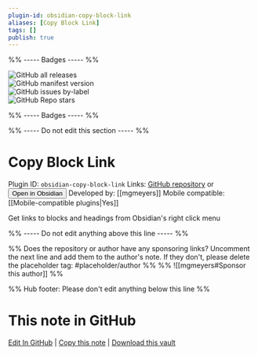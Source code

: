 ```yaml
---
plugin-id: obsidian-copy-block-link
aliases: [Copy Block Link]
tags: []
publish: true
---
```


%% ----- Badges ----- %%

![GitHub all releases](https://img.shields.io/github/downloads/mgmeyers/obsidian-copy-block-link/total?color=573E7A&logo=github&style=for-the-badge)  
![GitHub manifest version](https://img.shields.io/github/manifest-json/v/mgmeyers/obsidian-copy-block-link?color=573E7A&logo=github&style=for-the-badge)  
![GitHub issues by-label](https://img.shields.io/github/issues/mgmeyers/obsidian-copy-block-link/help%20wanted?color=573E7A&logo=github&style=for-the-badge)  
![GitHub Repo stars](https://img.shields.io/github/stars/mgmeyers/obsidian-copy-block-link?color=573E7A&logo=github&style=for-the-badge)

%% ----- Badges ----- %%

%% ----- Do not edit this section ----- %%

# Copy Block Link

Plugin ID: `obsidian-copy-block-link`
Links: [GitHub repository](https://github.com/mgmeyers/obsidian-copy-block-link) or [<button id=HH>Open in Obsidian</button>](obsidian://show-plugin?id=obsidian-copy-block-link)
Developed by: [[mgmeyers]]
Mobile compatible: [[Mobile-compatible plugins|Yes]]

Get links to blocks and headings from Obsidian's right click menu

%% ----- Do not edit anything above this line ----- %%

%% Does the repository or author have any sponsoring links? Uncomment the next line and add them to the author's note. If they don't, please delete the placeholder tag: #placeholder/author %%
%% ![[mgmeyers#Sponsor this author]] %%

%% Hub footer: Please don't edit anything below this line %%

# This note in GitHub

<span class="git-footer">[Edit In GitHub](https://github.dev/obsidian-community/obsidian-hub/blob/main/02%20-%20Community%20Expansions/02.05%20All%20Community%20Expansions/Plugins/obsidian-copy-block-link.md "git-hub-edit-note") | [Copy this note](https://raw.githubusercontent.com/obsidian-community/obsidian-hub/main/02%20-%20Community%20Expansions/02.05%20All%20Community%20Expansions/Plugins/obsidian-copy-block-link.md "git-hub-copy-note") | [Download this vault](https://github.com/obsidian-community/obsidian-hub/archive/refs/heads/main.zip "git-hub-download-vault") </span>
